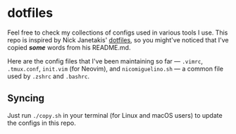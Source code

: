 # dotfiles

Feel free to check my collections of configs used in various tools I use. This repo is inspired by Nick Janetakis' [dotfiles](https://github.com/nickjj/dotfiles), so you might've noticed that I've copied ***some*** words from his README.md.

Here are the config files that I've been maintaining so far &mdash; `.vimrc`, `.tmux.conf`, `init.vim` (for Neovim), and `nicomiguelino.sh` &mdash; a common file used by `.zshrc` and `.bashrc`.


## Syncing

Just run `./copy.sh` in your terminal (for Linux and macOS users) to update the configs in this repo.
